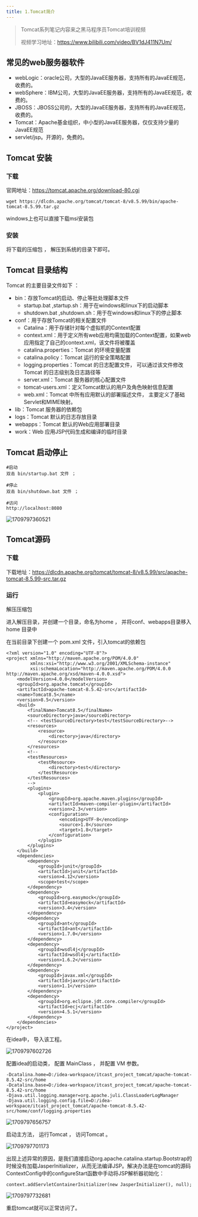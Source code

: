 ```yaml
---
title: 1.Tomcat简介
---
```

> Tomcat系列笔记内容来之黑马程序员Tomcat培训视频
>
> 视频学习地址：https://www.bilibili.com/video/BV1dJ411N7Um/

## 常见的web服务器软件

* webLogic：oracle公司，大型的JavaEE服务器，支持所有的JavaEE规范，收费的。
* webSphere：IBM公司，大型的JavaEE服务器，支持所有的JavaEE规范，收费的。
* JBOSS：JBOSS公司的，大型的JavaEE服务器，支持所有的JavaEE规范，收费的。
* Tomcat：Apache基金组织，中小型的JavaEE服务器，仅仅支持少量的JavaEE规范
* servlet/jsp。开源的，免费的。

## Tomcat 安装

### 下载

官网地址：https://tomcat.apache.org/download-80.cgi

```
wget https://dlcdn.apache.org/tomcat/tomcat-8/v8.5.99/bin/apache-tomcat-8.5.99.tar.gz
```

windows上也可以直接下载msi安装包

### 安装

将下载的压缩包 ， 解压到系统的目录下即可。

## Tomcat 目录结构

Tomcat 的主要目录文件如下 ：

* bin：存放Tomcat的启动、停止等批处理脚本文件
  * startup.bat ,startup.sh：用于在windows和linux下的启动脚本
  * shutdown.bat ,shutdown.sh：用于在windows和linux下的停止脚本
* conf：用于存放Tomcat的相关配置文件
  * Catalina：用于存储针对每个虚拟机的Context配置
  * context.xml：用于定义所有web应用均需加载的Context配置，如果web应用指定了自己的context.xml，该文件将被覆盖
  * catalina.properties：Tomcat 的环境变量配置
  * catalina.policy：Tomcat 运行的安全策略配置
  * logging.properties：Tomcat 的日志配置文件， 可以通过该文件修改Tomcat 的日志级别及日志路径等
  * server.xml：Tomcat 服务器的核心配置文件
  * tomcat-users.xml：定义Tomcat默认的用户及角色映射信息配置
  * web.xml：Tomcat 中所有应用默认的部署描述文件， 主要定义了基础Servlet和MIME映射。
* lib：Tomcat 服务器的依赖包
* logs：Tomcat 默认的日志存放目录
* webapps：Tomcat 默认的Web应用部署目录
* work：Web 应用JSP代码生成和编译的临时目录

## Tomcat 启动停止

```
#启动
双击 bin/startup.bat 文件 ；

#停止
双击 bin/shutdown.bat 文件 ；

#访问
http://localhost:8080
```

![1709797360521](images/1709797360521.png)

## Tomcat源码

### 下载

下载地址：https://dlcdn.apache.org/tomcat/tomcat-8/v8.5.99/src/apache-tomcat-8.5.99-src.tar.gz

### 运行

解压压缩包

进入解压目录，并创建一个目录，命名为home ， 并将conf、webapps目录移入home 目录中

在当前目录下创建一个 pom.xml 文件，引入tomcat的依赖包

```
<?xml version="1.0" encoding="UTF‐8"?>
<project xmlns="http://maven.apache.org/POM/4.0.0"
         xmlns:xsi="http://www.w3.org/2001/XMLSchema‐instance"
         xsi:schemaLocation="http://maven.apache.org/POM/4.0.0
http://maven.apache.org/xsd/maven‐4.0.0.xsd">
    <modelVersion>4.0.0</modelVersion>
    <groupId>org.apache.tomcat</groupId>
    <artifactId>apache‐tomcat‐8.5.42‐src</artifactId>
    <name>Tomcat8.5</name>
    <version>8.5</version>
    <build>
        <finalName>Tomcat8.5</finalName>
        <sourceDirectory>java</sourceDirectory>
        <!‐‐ <testSourceDirectory>test</testSourceDirectory>‐‐>
        <resources>
            <resource>
                <directory>java</directory>
            </resource>
        </resources>
        <!‐‐
        <testResources>
            <testResource>
                <directory>test</directory>
            </testResource>
        </testResources>
        ‐‐>
        <plugins>
            <plugin>
                <groupId>org.apache.maven.plugins</groupId>
                <artifactId>maven‐compiler‐plugin</artifactId>
                <version>2.3</version>
                <configuration>
                    <encoding>UTF‐8</encoding>
                    <source>1.8</source>
                    <target>1.8</target>
                </configuration>
            </plugin>
        </plugins>
    </build>
    <dependencies>
        <dependency>
            <groupId>junit</groupId>
            <artifactId>junit</artifactId>
            <version>4.12</version>
            <scope>test</scope>
        </dependency>
        <dependency>
            <groupId>org.easymock</groupId>
            <artifactId>easymock</artifactId>
            <version>3.4</version>
        </dependency>
        <dependency>
            <groupId>ant</groupId>
            <artifactId>ant</artifactId>
            <version>1.7.0</version>
        </dependency>
        <dependency>
            <groupId>wsdl4j</groupId>
            <artifactId>wsdl4j</artifactId>
            <version>1.6.2</version>
        </dependency>
        <dependency>
            <groupId>javax.xml</groupId>
            <artifactId>jaxrpc</artifactId>
            <version>1.1</version>
        </dependency>
        <dependency>
            <groupId>org.eclipse.jdt.core.compiler</groupId>
            <artifactId>ecj</artifactId>
            <version>4.5.1</version>
        </dependency>
    </dependencies>
</project>
```

在idea中， 导入该工程。

![1709797602726](images/1709797602726.png)

配置idea的启动类， 配置 MainClass ， 并配置 VM 参数。

```
‐Dcatalina.home=D:/idea‐workspace/itcast_project_tomcat/apache‐tomcat‐8.5.42‐src/home
‐Dcatalina.base=D:/idea‐workspace/itcast_project_tomcat/apache‐tomcat‐8.5.42‐src/home
‐Djava.util.logging.manager=org.apache.juli.ClassLoaderLogManager
‐Djava.util.logging.config.file=D:/idea‐workspace/itcast_project_tomcat/apache‐tomcat‐8.5.42‐src/home/conf/logging.properties
```

![1709797656757](images/1709797656757.png)

启动主方法， 运行Tomcat ， 访问Tomcat 。

![1709797701173](images/1709797701173.png)

出现上述异常的原因，是我们直接启动org.apache.catalina.startup.Bootstrap的时候没有加载JasperInitializer，从而无法编译JSP。解决办法是在tomcat的源码ContextConfig中的configureStart函数中手动将JSP解析器初始化：

```
context.addServletContainerInitializer(new JasperInitializer(), null);
```

![1709797732681](images/1709797732681.png)

重启tomcat就可以正常访问了。
